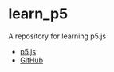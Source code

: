 # learn_p5

A repository for learning p5.js

- [p5.js](https://p5js.org/)
- [GitHub](https://github.com/processing/p5.js)
